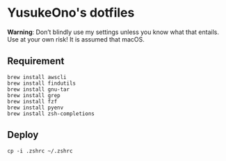 # YusukeOno's dotfiles

**Warning**: Don’t blindly use my settings unless you know what that entails. Use at your own risk! It is assumed that macOS.

## Requirement

```
brew install awscli
brew install findutils
brew install gnu-tar
brew install grep
brew install fzf
brew install pyenv
brew install zsh-completions
```

## Deploy

```
cp -i .zshrc ~/.zshrc
```